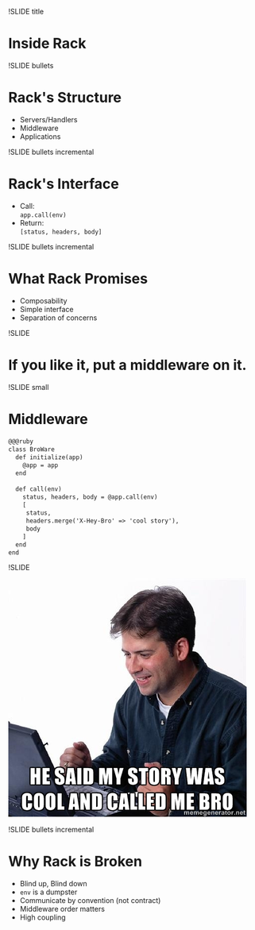 !SLIDE title

# Inside Rack

!SLIDE bullets

# Rack's Structure

* Servers/Handlers
* Middleware
* Applications

!SLIDE bullets incremental

# Rack's Interface

* Call:<br/>`app.call(env)`
* Return:<br/>`[status, headers, body]`

!SLIDE bullets incremental

# What Rack Promises

* Composability
* Simple interface
* Separation of concerns

!SLIDE 

# If you like it, put a middleware on it.

!SLIDE small

# Middleware

    @@@ruby
    class BroWare
      def initialize(app)
        @app = app
      end
      
      def call(env)
        status, headers, body = @app.call(env)
        [
         status, 
         headers.merge('X-Hey-Bro' => 'cool story'), 
         body
        ]
      end
    end

!SLIDE

![cool story bro](coolstory.jpg)

!SLIDE bullets incremental

# Why Rack is Broken

* Blind up, Blind down
* `env` is a dumpster
* Communicate by convention (not contract)
* Middleware order matters
* High coupling
